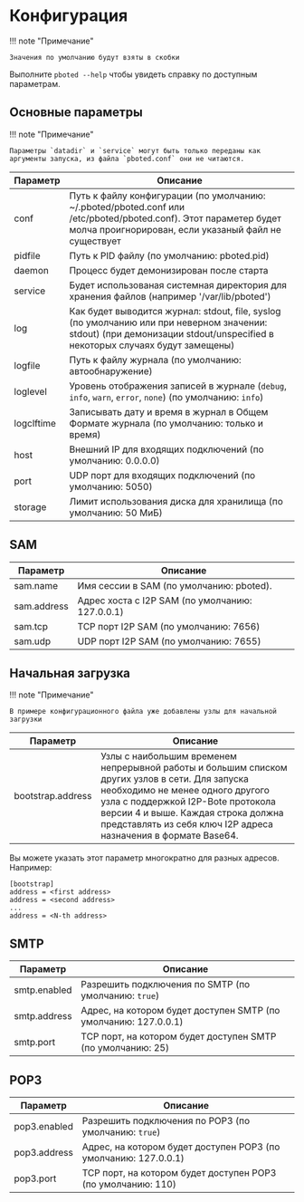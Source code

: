 # Конфигурация

!!! note "Примечание"

    Значения по умолчанию будут взяты в скобки

Выполните `pboted --help` чтобы увидеть справку по доступным параметрам.

## Основные параметры

!!! note "Примечание"

    Параметры `datadir` и `service` могут быть только переданы как аргументы запуска, из файла `pboted.conf` они не читаются.

| Параметр   | Описание                                                                                                |
|------------|---------------------------------------------------------------------------------------------------------|
| conf       | Путь к файлу конфигурации (по умолчанию: ~/.pboted/pboted.conf или /etc/pboted/pboted.conf). Этот параметер будет молча проигнорирован, если указаный файл не существует |
| pidfile    | Путь к PID файлу (по умолчанию: pboted.pid)                                                             |
| daemon     | Процесс будет демонизирован после старта                                                                |
| service    | Будет использованая системная директория для хранения файлов (например '/var/lib/pboted')               |
| log        | Как будет выводится журнал: stdout, file, syslog (по умолчанию или при неверном значении: stdout) (при демонизации stdout/unspecified в некоторых случаях будут замещены) |
| logfile    | Путь к файлу журнала (по умолчанию: автообнаружение)                                                    |
| loglevel   | Уровень отображения записей в журнале (`debug`, `info`, `warn`, `error`, `none`) (по умолчанию: `info`) |
| logclftime | Записывать дату и время в журнал в Общем Формате журнала (по умолчанию: только и время)                 |
| host       | Внешний IP для входящих подключений (по умолчанию: 0.0.0.0)                                             |
| port       | UDP порт для входящих подключений (по умолчанию: 5050)                                                  |
| storage    | Лимит использования диска для хранилища (по умолчанию: 50 МиБ)                                          |

## SAM

| Параметр    | Описание                                        |
|-------------|-------------------------------------------------|
| sam.name    | Имя сессии в SAM (по умолчанию: pboted).        |
| sam.address | Адрес хоста с I2P SAM (по умолчанию: 127.0.0.1) |
| sam.tcp     | TCP порт I2P SAM (по умолчанию: 7656)           |
| sam.udp     | UDP порт I2P SAM (по умолчанию: 7655)           |

## Начальная загрузка

!!! note "Примечание"

    В примере конфигурационного файла уже добавлены узлы для начальной загрузки

| Параметр          | Описание                           |
|-------------------|------------------------------------|
| bootstrap.address | Узлы с наибольшим временем непрерывной работы и большим списком других узлов в сети. Для запуска необходимо не менее одного другого узла с поддержкой I2P-Bote протокола версии 4 и выше. Каждая строка должна представлять из себя ключ I2P адреса назначения в формате Base64. |

Вы можете указать этот параметр многократно для разных адресов.  
Например:

```
[bootstrap]
address = <first address>
address = <second address>
...
address = <N-th address>
```

## SMTP

| Параметр     | Описание                                                        |
|--------------|-----------------------------------------------------------------|
| smtp.enabled | Разрешить подключения по SMTP (по умолчанию: `true`)            |
| smtp.address | Адрес, на котором будет доступен SMTP (по умолчанию: 127.0.0.1) |
| smtp.port    | TCP порт, на котором будет доступен SMTP (по умолчанию: 25)     |

## POP3

| Параметр     | Описание                                                        |
|--------------|-----------------------------------------------------------------|
| pop3.enabled | Разрешить подключения по POP3 (по умолчанию: `true`)            |
| pop3.address | Адрес, на котором будет доступен POP3 (по умолчанию: 127.0.0.1) |
| pop3.port    | TCP порт, на котором будет доступен POP3 (по умолчанию: 110)    |
